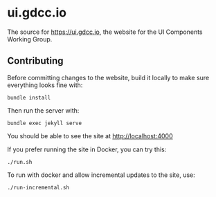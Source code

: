 # ui.gdcc.io

The source for https://ui.gdcc.io, the website for the UI Components Working Group.

## Contributing

Before committing changes to the website, build it locally to make sure everything looks fine with:

```
bundle install
```

Then run the server with:

```
bundle exec jekyll serve
```

You should be able to see the site at <http://localhost:4000>

If you prefer running the site in Docker, you can try this:

```
./run.sh
```

To run with docker and allow incremental updates to the site, use:

```
./run-incremental.sh
```
